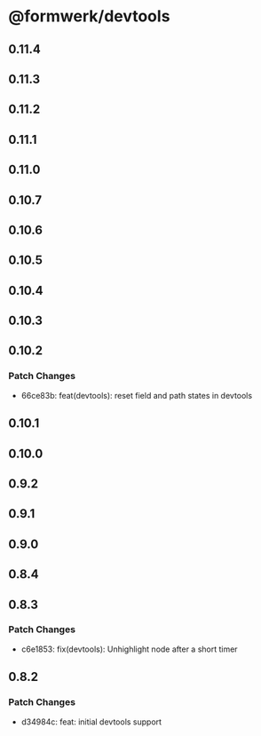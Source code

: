 # @formwerk/devtools

## 0.11.4

## 0.11.3

## 0.11.2

## 0.11.1

## 0.11.0

## 0.10.7

## 0.10.6

## 0.10.5

## 0.10.4

## 0.10.3

## 0.10.2

### Patch Changes

- 66ce83b: feat(devtools): reset field and path states in devtools

## 0.10.1

## 0.10.0

## 0.9.2

## 0.9.1

## 0.9.0

## 0.8.4

## 0.8.3

### Patch Changes

- c6e1853: fix(devtools): Unhighlight node after a short timer

## 0.8.2

### Patch Changes

- d34984c: feat: initial devtools support
